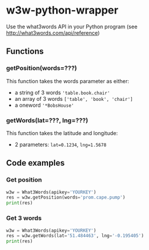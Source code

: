 w3w-python-wrapper
==================

Use the what3words API in your Python program (see http://what3words.com/api/reference)

## Functions

### getPosition(words=???)
This function takes the words parameter as either:
- a string of 3 words `'table.book.chair'`
- an array of 3 words `['table', 'book', 'chair']`
- a oneword `'*BobsHouse'`

### getWords(lat=???, lng=???)
This function takes the latitude and longitude:
- 2 parameters:  `lat=0.1234`, `lng=1.5678`

## Code examples

### Get position
```python
w3w = What3Words(apikey='YOURKEY')
res = w3w.getPosition(words='prom.cape.pump')
print(res)
```

### Get 3 words
```python
w3w = What3Words(apikey='YOURKEY')
res = w3w.getWords(lat='51.484463', lng='-0.195405')
print(res)
```
